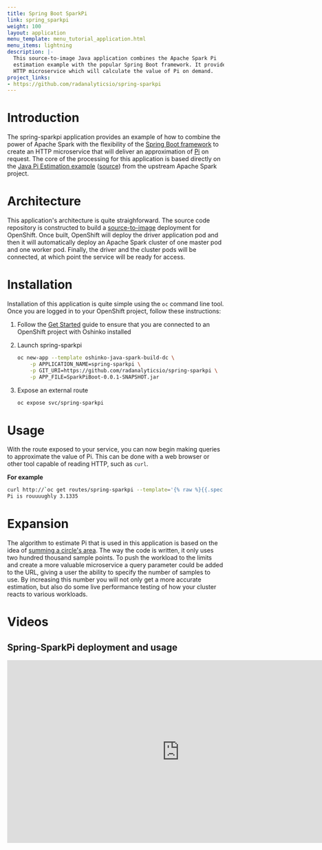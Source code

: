 ```yaml
---
title: Spring Boot SparkPi
link: spring_sparkpi
weight: 100
layout: application
menu_template: menu_tutorial_application.html
menu_items: lightning
description: |-
  This source-to-image Java application combines the Apache Spark Pi
  estimation example with the popular Spring Boot framework. It provides an
  HTTP microservice which will calculate the value of Pi on demand.
project_links:
- https://github.com/radanalyticsio/spring-sparkpi
---
```


<h1 id="introduction">Introduction</h1>

The spring-sparkpi application provides an example of how to combine the
power of Apache Spark with the flexibility of the
[Spring Boot framework](https://spring.io/) to create an HTTP microservice
that will deliver an approximation of [Pi](https://en.wikipedia.org/wiki/Pi)
on request. The core of the processing for this application is based directly
on the
[Java Pi Estimation example](https://spark.apache.org/examples.html)
([source](https://github.com/apache/spark/blob/master/examples/src/main/java/org/apache/spark/examples/JavaSparkPi.java))
from the upstream Apache Spark project.

<h1 id="architecture">Architecture</h1>

This application's architecture is quite straighforward. The source code
repository is constructed to build a
[source-to-image](https://github.com/openshift/source-to-image)
deployment for OpenShift. Once built, OpenShift will deploy the driver
application pod and then it will automatically deploy an Apache Spark cluster
of one master pod and one worker pod. Finally, the driver and the cluster pods
will be connected, at which point the service will be ready for access.

<h1 id="installation">Installation</h1>

Installation of this application is quite simple using the `oc` command line
tool. Once you are logged in to your OpenShift project, follow these
instructions:


1. Follow the [Get Started](/get-started) guide to ensure that you are
   connected to an OpenShift project with Oshinko installed

1. Launch spring-sparkpi

   ```bash
   oc new-app --template oshinko-java-spark-build-dc \
       -p APPLICATION_NAME=spring-sparkpi \
       -p GIT_URI=https://github.com/radanalyticsio/spring-sparkpi \
       -p APP_FILE=SparkPiBoot-0.0.1-SNAPSHOT.jar
   ```

1. Expose an external route

   ```bash
   oc expose svc/spring-sparkpi
   ```

<h1 id="usage">Usage</h1>

With the route exposed to your service, you can now begin making queries to
approximate the value of Pi. This can be done with a web browser or other
tool capable of reading HTTP, such as `curl`.

**For example**

```bash
curl http://`oc get routes/spring-sparkpi --template='{% raw %}{{.spec.host}}{% endraw %}'`
Pi is rouuuughly 3.1335
```

<h1 id="expansion">Expansion</h1>

The algorithm to estimate Pi that is used in this application is based on the
idea of
[summing a circle's area](https://en.wikipedia.org/wiki/Approximations_of_%CF%80#Summing_a_circle.27s_area).
The way the code is written, it only uses two hundred thousand sample points.
To push the workload to the limits and create a more valuable microservice
a query parameter could be added to the URL, giving a user the ability to
specify the number of samples to use. By increasing this number you will not
only get a more accurate estimation, but also do some live performance
testing of how your cluster reacts to various workloads.

<h1 id="videos">Videos</h1>

<h2>Spring-SparkPi deployment and usage</h2>

<iframe src="https://player.vimeo.com/video/213863636?title=0&byline=0&portrait=0" width="800" height="425" frameborder="0" webkitallowfullscreen mozallowfullscreen allowfullscreen></iframe>
